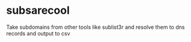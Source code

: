 # subsarecool
Take subdomains from other tools like sublist3r and resolve them to dns records and output to csv
